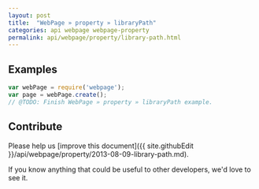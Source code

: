 ```yaml
---
layout: post
title:  "WebPage » property » libraryPath"
categories: api webpage webpage-property
permalink: api/webpage/property/library-path.html
---
```


## Examples

```javascript
var webPage = require('webpage');
var page = webPage.create();
// @TODO: Finish WebPage » property » libraryPath example.
```

## Contribute

Please help us [improve this document]({{ site.githubEdit }}/api/webpage/property/2013-08-09-library-path.md).

If you know anything that could be useful to other developers, we'd love to see it.


